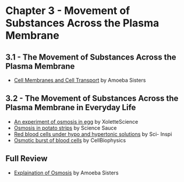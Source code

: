 # Chapter 3 - Movement of Substances Across the Plasma Membrane

## 3.1 - The Movement of Substances Across the Plasma Membrane
* [Cell Membranes and Cell Transport](https://www.youtube.com/watch?v=Ptmlvtei8hw) by Amoeba Sisters

## 3.2 - The Movement of Substances Across the Plasma Membrane in Everyday Life
* [An experiment of osmosis in egg](https://www.youtube.com/watch?v=SSS3EtKAzYc) by XoletteScience
* [Osmosis in potato strips](https://www.youtube.com/watch?v=jTDATlaBV-o) by Science Sauce
* [Red blood cells under hypo and hypertonic solutions](https://www.youtube.com/watch?v=A8cI6FkcG4c) by Sci- Inspi
* [Osmotic burst of blood cells](https://www.youtube.com/watch?v=OYoaLzobQmk) by CellBiophysics

## Full Review
* [Explaination of Osmosis](https://www.youtube.com/watch?v=IaZ8MtF3C6M) by Amoeba Sisters